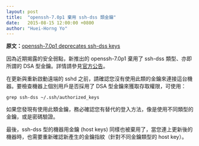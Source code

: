 ```yaml
---
layout: post
title:  "openssh-7.0p1 棄用 ssh-dss 類金鑰"
date:   2015-08-15 12:00:00 +0800
author: "Huei-Horng Yo"
---
```


**原文：**[openssh-7.0p1 deprecates ssh-dss keys](https://www.archlinux.org/news/openssh-70p1-deprecates-ssh-dss-keys/)

因為近期揭露的安全弱點，新推出的 openssh-7.0p1 棄用了 ssh-dss 類型、亦即所謂的 DSA 型金鑰。詳情請參見[官方公告](http://lists.mindrot.org/pipermail/openssh-unix-announce/2015-August/000122.html)。

在更新與重新啟動遠端的 sshd 之前，請確認您沒有使用此類的金鑰來連接這台機器。要檢查機器上個別用戶是否採用了 DSA 型金鑰來獲取存取權限，可使用：

    grep ssh-dss ~/.ssh/authorized_keys

如果您發現有使用此類金鑰，務必確認您有替代的登入方法，像是使用不同類型的金鑰，或是密碼驗證。

最後，ssh-dss 型的機器用金鑰 (host keys) 同樣也被棄用了，當您連上更新後的機器時，也需要重新確認新產生的金鑰指紋（針對不同金鑰類型的 host key）。
